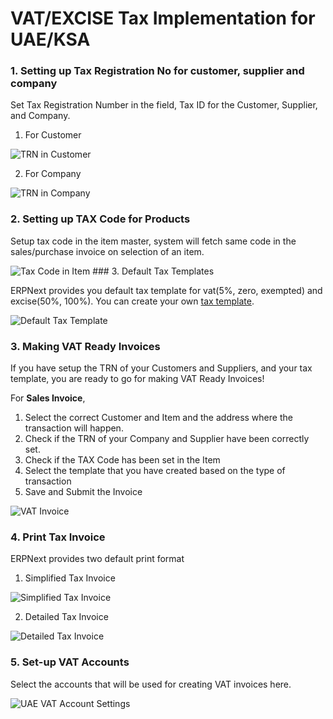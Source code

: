 <!-- add-breadcrumbs -->
# VAT/EXCISE Tax Implementation for UAE/KSA

### 1. Setting up Tax Registration No for customer, supplier and company

Set Tax Registration Number in the field, Tax ID for the Customer, Supplier, and Company.

1. For Customer
<img class="screenshot" alt="TRN in Customer" src="{{docs_base_url}}/v13/assets/img/regional/uae/tax-id-customer.png">

2. For Company
<img class="screenshot" alt="TRN in Company" src="{{docs_base_url}}/v13/assets/img/regional/uae/tax-id-company.png">

### 2. Setting up TAX Code for Products
Setup tax code in the item master, system will fetch same code in the sales/purchase invoice on selection of an item.

<img class="screenshot" alt="Tax Code in Item" src="{{docs_base_url}}/v13/assets/img/regional/uae/tax-code-item.png">
### 3. Default Tax Templates

ERPNext provides you default tax template for vat(5%, zero, exempted) and excise(50%, 100%). You can create your own [tax template](/docs/v13/user/manual/en/setting-up/setting-up-taxes.html).

<img class="screenshot" alt="Default Tax Template" src="{{docs_base_url}}/v13/assets/img/regional/uae/uae-tax-templates.png">

### 3. Making VAT Ready Invoices

If you have setup the TRN of your Customers and Suppliers, and your tax template, you are ready to go for making VAT Ready Invoices!

For **Sales Invoice**,

1. Select the correct Customer and Item and the address where the transaction will happen.
2. Check if the TRN of your Company and Supplier have been correctly set.
3. Check if the TAX Code has been set in the Item
4. Select the  template that you have created based on the type of transaction
5. Save and Submit the Invoice

<img class="screenshot" alt="VAT Invoice" src="{{docs_base_url}}/v13/assets/img/regional/uae/vat-invoice.gif">

### 4. Print Tax Invoice

ERPNext provides two default print format

1. Simplified Tax Invoice
<img class="screenshot" alt="Simplified Tax Invoice" src="{{docs_base_url}}/v13/assets/img/regional/uae/simplified-invoice.png">

2. Detailed Tax Invoice
<img class="screenshot" alt="Detailed Tax Invoice" src="{{docs_base_url}}/v13/assets/img/regional/uae/detailed-invoice.png">

### 5. Set-up VAT Accounts
Select the accounts that will be used for creating VAT invoices here.

<img class="screenshot" alt="UAE VAT Account Settings" src="{{docs_base_url}}/v13/assets/img/regional/uae/uae-vat-account-settings.png">
